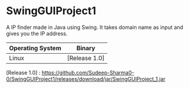 # SwingGUIProject1

A IP finder made in Java using Swing. It takes domain name as input and gives you the IP address.

| Operating System | Binary        |
|------------------|---------------|
| Linux            | [Release 1.0] |

[Release 1.0] : https://github.com/Sudeep-Sharma0-0/SwingGUIProject1/releases/download/jar/SwingGUIProject_1.jar
